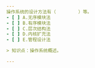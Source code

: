 ```yaml
---
操作系统的设计方法有（　　　　　）等。
- [ ] A.无序模块法 
- [ ] B.有序模块法 
- [ ] C.层次结构法 
- [ ] D.内核扩充法 
- [ ] E.管程设计法

> 知识点：操作系统概述。

---
```

